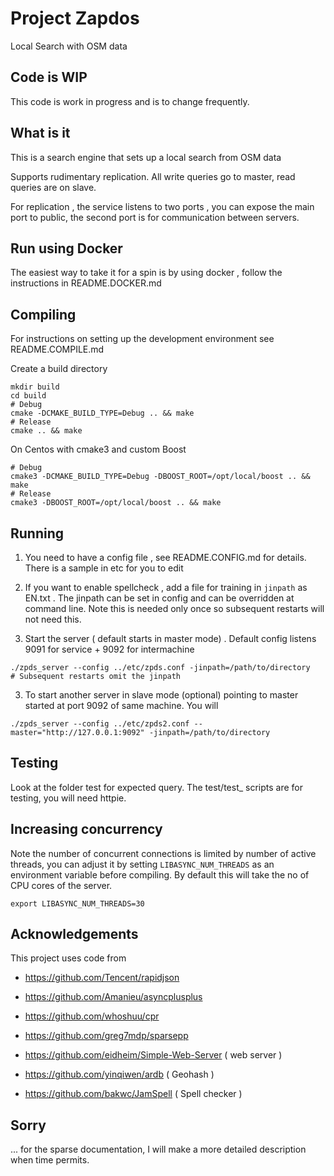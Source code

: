 # Project Zapdos

Local Search with OSM data

## Code is WIP

This code is work in progress and is to change frequently.

## What is it

This is a search engine that sets up a local search from OSM data

Supports rudimentary replication. All write queries go to master, read queries are on slave.

For replication , the service listens to two ports , you can expose the main port to public, the second port is for
communication between servers.

## Run using Docker

The easiest way to take it for a spin is by using docker , follow the instructions in README.DOCKER.md


## Compiling

For instructions on setting up the development environment see README.COMPILE.md

Create a build directory

```
mkdir build
cd build
# Debug
cmake -DCMAKE_BUILD_TYPE=Debug .. && make
# Release
cmake .. && make
```

On Centos with cmake3 and custom Boost

```
# Debug
cmake3 -DCMAKE_BUILD_TYPE=Debug -DBOOST_ROOT=/opt/local/boost .. && make
# Release
cmake3 -DBOOST_ROOT=/opt/local/boost .. && make
```

## Running

1. You need to have a config file , see README.CONFIG.md for details. There is a sample in etc for you to edit

2. If you want to enable spellcheck , add a file for training in `jinpath` as EN.txt . The jinpath can be set in config and 
can be overridden at command line. Note this is needed only once so subsequent restarts will not need this.

3. Start the server ( default starts in master mode) . Default config listens 9091 for service + 9092 for intermachine

```
./zpds_server --config ../etc/zpds.conf -jinpath=/path/to/directory
# Subsequent restarts omit the jinpath
```

3. To start another server in slave mode (optional) pointing to master started at port 9092 of same machine. You will

```
./zpds_server --config ../etc/zpds2.conf --master="http://127.0.0.1:9092" -jinpath=/path/to/directory
```

## Testing

Look at the folder test for expected query.
The test/test_ scripts are for testing, you will need httpie.

## Increasing concurrency

Note the number of concurrent connections is limited by number of active threads, you can adjust it
by setting `LIBASYNC_NUM_THREADS` as an environment variable before compiling. By default this will 
take the no of CPU cores of the server.

```
export LIBASYNC_NUM_THREADS=30
```

## Acknowledgements

This project uses code from

- https://github.com/Tencent/rapidjson
- https://github.com/Amanieu/asyncplusplus
- https://github.com/whoshuu/cpr
- https://github.com/greg7mdp/sparsepp

- https://github.com/eidheim/Simple-Web-Server ( web server )
- https://github.com/yinqiwen/ardb ( Geohash )
- https://github.com/bakwc/JamSpell ( Spell checker )

## Sorry

... for the sparse documentation, I will make a more detailed description when time permits.
